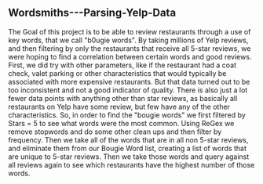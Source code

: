 Wordsmiths---Parsing-Yelp-Data
--------
The Goal of this project is to be able to review restaurants through a use of key words, that we call "b0ugie words".
By taking millions of Yelp reviews, and then filtering by only the restaurants that receive all 5-star reviews, we were hoping to find a correlation between certain words and good reviews.
First, we did try with other parameters, like if the restaurant had a coat check, valet parking or other characteristics that would typically be associated with more expensive restaurants. But that data turned out to be too inconsistent and not a good indicator of quality. There is also just a lot fewer data points with anything other than star reviews, as basically all restaurants on Yelp have some review, but few have any of the other characteristics.
So, in order to find the "bougie words" we first filtered by Stars = 5 to see what words were the most common.
Using ReGex we remove stopwords and do some other clean ups and then filter by frequency.
Then we take all of the words that are in all non 5-star reviews, and eliminate them from our Bougie Word list, creating a list of words that are unique to 5-star reviews.
Then we take those words and query against all reviews again to see which restaurants have the highest number of those words.

